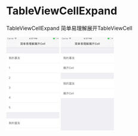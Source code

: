 # TableViewCellExpand
TableViewCellExpand 简单易理解展开TableViewCell


![image](https://github.com/chenxuhunoc/TableViewCellExpand/blob/master/TableViewCellExpandUITests/a.png)
![image](https://github.com/chenxuhunoc/TableViewCellExpand/blob/master/TableViewCellExpandUITests/b.png)
